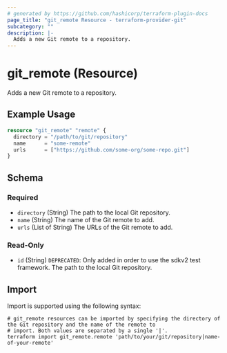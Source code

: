 ```yaml
---
# generated by https://github.com/hashicorp/terraform-plugin-docs
page_title: "git_remote Resource - terraform-provider-git"
subcategory: ""
description: |-
  Adds a new Git remote to a repository.
---
```


# git_remote (Resource)

Adds a new Git remote to a repository.

## Example Usage

```terraform
resource "git_remote" "remote" {
  directory = "/path/to/git/repository"
  name      = "some-remote"
  urls      = ["https://github.com/some-org/some-repo.git"]
}
```

<!-- schema generated by tfplugindocs -->
## Schema

### Required

- `directory` (String) The path to the local Git repository.
- `name` (String) The name of the Git remote to add.
- `urls` (List of String) The URLs of the Git remote to add.

### Read-Only

- `id` (String) `DEPRECATED`: Only added in order to use the sdkv2 test framework. The path to the local Git repository.

## Import

Import is supported using the following syntax:

```shell
# git_remote resources can be imported by specifying the directory of the Git repository and the name of the remote to
# import. Both values are separated by a single '|'.
terraform import git_remote.remote 'path/to/your/git/repository|name-of-your-remote'
```
